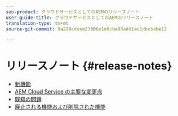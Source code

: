 ```yaml
---
sub-product: クラウドサービスとしてのAEMのリリースノート
user-guide-title: クラウドサービスとしてのAEMのリリースノート
translation-type: tm+mt
source-git-commit: 8a298cdeee23806e1e8cba90add1ac1dbcbabe12

---
```



# リリースノート {#release-notes}

+ [新機能](what-is-new.md)
+ [AEM Cloud Service の主要な変更点](aem-cloud-changes.md)
+ [既知の問題](known-issues.md)
+ [廃止される機能および削除された機能](deprecated-removed-features.md)
